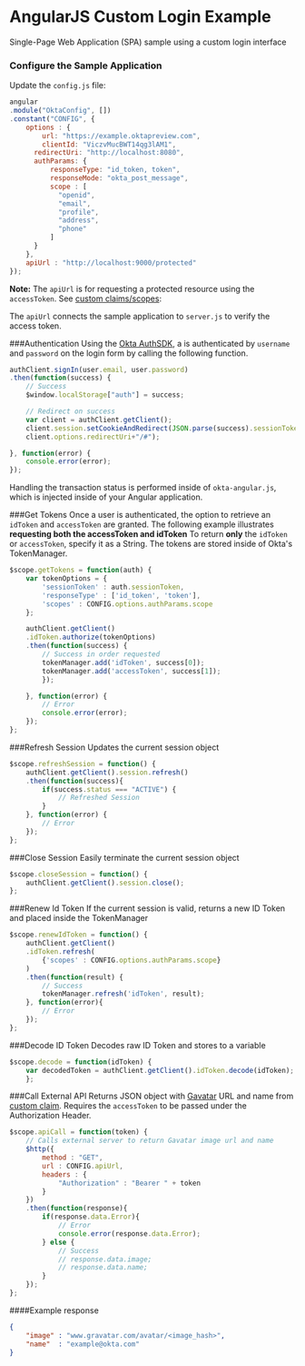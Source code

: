 # AngularJS Custom Login Example
Single-Page Web Application (SPA) sample using a custom login interface

### Configure the Sample Application
Update the `config.js` file:
```javascript
angular
.module("OktaConfig", [])
.constant("CONFIG", {
    options : {
	    url: "https://example.oktapreview.com",
	    clientId: "ViczvMucBWT14qg3lAM1",
      redirectUri: "http://localhost:8080",
  	  authParams: {
    	  responseType: "id_token, token",
    	  responseMode: "okta_post_message",
    	  scope : [
      		"openid",
      		"email",
      		"profile",
      		"address",
      		"phone"
    	  ]
  	  }
    },
    apiUrl : "http://localhost:9000/protected"
});
```

**Note:** The `apiUrl` is for requesting a protected resource using the `accessToken`. See [custom claims/scopes](http://openid.net/specs/openid-connect-core-1_0.html#AdditionalClaims):

The `apiUrl` connects the sample application to `server.js` to verify the access token.


###Authentication
Using the [Okta AuthSDK](http://developer.okta.com/docs/guides/okta_auth_sdk), a is authenticated by `username` and `password` on the login form by calling the following function.
```javascript
authClient.signIn(user.email, user.password)
.then(function(success) {
	// Success
	$window.localStorage["auth"] = success;

	// Redirect on success
	var client = authClient.getClient();
	client.session.setCookieAndRedirect(JSON.parse(success).sessionToken,
	client.options.redirectUri+"/#");

}, function(error) {
	console.error(error);
});
```

Handling the transaction status is performed inside of `okta-angular.js`, which is injected inside of your Angular application.


###Get Tokens
Once a user is authenticated, the option to retrieve an `idToken` and `accessToken` are granted. The following example illustrates **requesting both the accessToken and idToken** To return **only** the `idToken` or `accessToken`, specify it as a String. The tokens are stored inside of Okta's TokenManager.

```javascript
$scope.getTokens = function(auth) {
	var tokenOptions = {
		'sessionToken' : auth.sessionToken,
		'responseType' : ['id_token', 'token'],
		'scopes' : CONFIG.options.authParams.scope
	};

	authClient.getClient()
	.idToken.authorize(tokenOptions)
	.then(function(success) {
		// Success in order requested
		tokenManager.add('idToken', success[0]);
		tokenManager.add('accessToken', success[1]);
		});

	}, function(error) {
		// Error
		console.error(error);
	});
};
```
###Refresh Session
Updates the current session object

```javascript
$scope.refreshSession = function() {
	authClient.getClient().session.refresh()
	.then(function(success){
		if(success.status === "ACTIVE") {
			// Refreshed Session
		}
	}, function(error) {
		// Error
	});
};
```

###Close Session
Easily terminate the current session object

```javascript
$scope.closeSession = function() {
	authClient.getClient().session.close();
};
```

###Renew Id Token
If the current session is valid, returns a new ID Token and placed inside the TokenManager

```javascript
$scope.renewIdToken = function() {
	authClient.getClient()
	.idToken.refresh(
		{'scopes' : CONFIG.options.authParams.scope}
	)
	.then(function(result) {
		// Success
		tokenManager.refresh('idToken', result);
	}, function(error){
		// Error
	});
};
```

###Decode ID Token
Decodes raw ID Token and stores to a variable

```javascript
$scope.decode = function(idToken) {
	var decodedToken = authClient.getClient().idToken.decode(idToken);
	};
```

###Call External API
Returns JSON object with [Gavatar](https://en.gravatar.com/site/implement/) URL and name from [custom claim](http://openid.net/specs/openid-connect-core-1_0.html#AdditionalClaims). Requires the `accessToken` to be passed under the Authorization Header.

```javascript
$scope.apiCall = function(token) {
	// Calls external server to return Gavatar image url and name
	$http({
		method : "GET",
		url : CONFIG.apiUrl,
		headers : {
			"Authorization" : "Bearer " + token
		}
	})
	.then(function(response){
		if(response.data.Error){
			// Error
			console.error(response.data.Error);
		} else {
			// Success
			// response.data.image;
			// response.data.name;
		}
	});
};
```

####Example response
```json
{
	"image" : "www.gravatar.com/avatar/<image_hash>",
	"name" 	: "example@okta.com"
}
```


